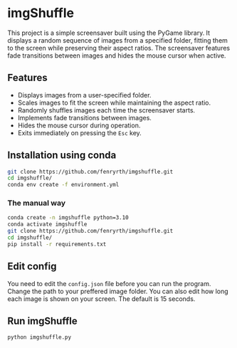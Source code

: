 # imgShuffle

This project is a simple screensaver built using the PyGame library. It displays a random sequence of images from a specified folder, fitting them to the screen while preserving their aspect ratios. The screensaver features fade transitions between images and hides the mouse cursor when active.

## Features

- Displays images from a user-specified folder.
- Scales images to fit the screen while maintaining the aspect ratio.
- Randomly shuffles images each time the screensaver starts.
- Implements fade transitions between images.
- Hides the mouse cursor during operation.
- Exits immediately on pressing the `Esc` key.


## Installation using conda

```bash
git clone https://github.com/fenryrth/imgshuffle.git
cd imgshuffle/
conda env create -f environment.yml
```

### The manual way

```bash
conda create -n imgshuffle python=3.10
conda activate imgshuffle
git clone https://github.com/fenryrth/imgshuffle.git
cd imgshuffle/
pip install -r requirements.txt
```
## Edit config
You need to edit the `config.json` file before you can run the program.
Change the path to your preffered image folder.
You can also edit how long each image is shown on your screen. The default is 15 seconds.

## Run imgShuffle
```bash
python imgshuffle.py

